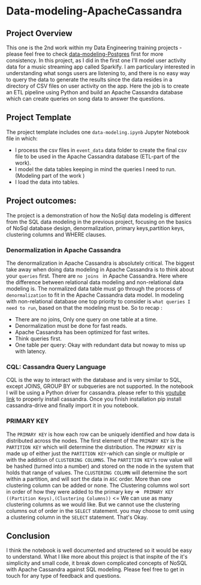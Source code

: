 # Data-modeling-ApacheCassandra 
## Project Overview
This one is the 2nd work within my Data Engineering training projects - please feel free to check [data-modeling-Postgres](https://github.com/omarfessi/data-modeling-Postgres) first for more consistency. In this project, as I did in the first one I'll model user activity data for a music streaming app called Sparkify. I am particulary interested in understanding what songs users are listening to, and there is no easy way to query the data to generate the results since the data resides in a directory of CSV files on user activity on the app.
Here the job is to create an ETL pipeline using Python and build an Apache Cassandra database which can create queries on song data to answer the questions. 

## Project Template
The project template includes one `data-modeling.ipynb` Jupyter Notebook file in which:
- I process the csv files in `event_data` data folder to create the final csv file to be used in the Apache Cassandra database (ETL-part of the work).
- I model the data tables keeping in mind the queries I need to run.(Modeling part of the work )
- I load the data into tables.

## Project outcomes:
The project is a demonstration of how the NoSql data modeling is different from the SQL data modeling in the previous project, focusing on the basics of NoSql database design, denormalization, primary keys,partition keys, clustering columns and WHERE clauses.
### Denormalization in Apache Cassandra
The denormalization in Apache Cassandra is absolutely critical. The biggest take away when doing data modeling in Apache Cassandra is to think about your `queries` first. There are `no joins ` in Apache Cassandra.
Here where the difference between relational data modeling and non-relational data modeling is. The normalized data table must go through the process of `denormalization` to fit in the Apache Cassandra data model. 
In modeling with non-relational database one top priority to consider is `what queries I need to run`, based on that the modeling must be. So to recap :
- There are no joins, Only one query on one table at a time.
- Denormalization must be done for fast reads.
- Apache Cassandra has been optimized for fast writes.
- Think queries first.
- One table per query: Okay with redundant data but noway to miss up with latency.

### CQL: Cassandra Query Language
CQL is the way to interact with the database and is very similar to SQL, except JOINS, GROUP BY or subqueries are not supported.
In the notebook I will be using a Python driver for cassandra. please refer to this [youtube link](https://www.youtube.com/watch?v=XyrDoak3YnI) to properly install cassandra. Once you finish installation pip install cassandra-drive and finally import it in you notebook.
### PRIMARY KEY 
The `PRIMARY KEY` is how each row can be uniquely identified and how data is distributed across the nodes.
The first element of the `PRIMARY KEY` is the `PARTITION KEY` which will determine the distribution.
The `PRIMARY KEY` is made up of either just the `PARTITION KEY`-which can single or multiple or with the addition of `CLUSTERING COLUMNS`.
The `PARTITION KEY`'s row value will be hashed (turned into a number) and stored on the node in the system that holds that range of values.
The `CLUSTERING COLUMN` will determine the sort within a partition, and will sort the data in `ASC` order. More than one clustering column can be added or none.
The Clustering columns wol sort in order of how they were added to the primary key
=> ``` PRIMARY KEY ((Partition Keys),(Clustering Columns))``` <= 
We can use as many clustering columns as we would like. But we cannot use the clustering columns out of order in the `SELECT` statement. you may choose to omit using a clustering column in the `SELECT` statement. That's Okay.

## Conclusion
I think the notebook is well documented and structered so it would be easy to understand.
What I like more about this project is that inspite of the it's simplicity and small code, it break down complicated concepts of NoSQL with Apache Cassandra against SQL modeling. Please feel free to get in touch for any type of feedback and questions.

